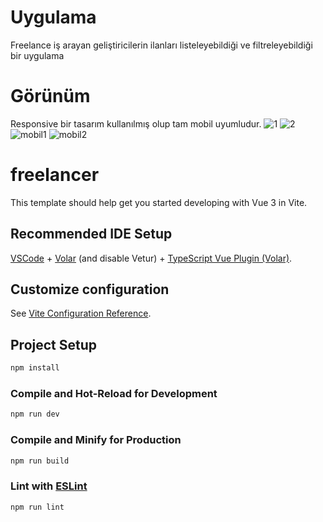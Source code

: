 # Uygulama
Freelance iş arayan geliştiricilerin ilanları listeleyebildiği ve filtreleyebildiği bir uygulama


# Görünüm
Responsive bir tasarım kullanılmış olup tam mobil  uyumludur.
![1](https://github.com/berkaymbaskaya/Freelancer/assets/110475301/c29b7eb8-b192-482f-99de-f5dbe4322ca0)
![2](https://github.com/berkaymbaskaya/Freelancer/assets/110475301/d941a911-428e-4f04-a884-9ca7e45b882b)
![mobil1](https://github.com/berkaymbaskaya/Freelancer/assets/110475301/3249a573-77e4-4ba1-b330-ac454e14f900)
![mobil2](https://github.com/berkaymbaskaya/Freelancer/assets/110475301/9ae630e7-453c-47a1-8a0c-fa5121eb67a3)


# freelancer

This template should help get you started developing with Vue 3 in Vite.

## Recommended IDE Setup

[VSCode](https://code.visualstudio.com/) + [Volar](https://marketplace.visualstudio.com/items?itemName=Vue.volar) (and disable Vetur) + [TypeScript Vue Plugin (Volar)](https://marketplace.visualstudio.com/items?itemName=Vue.vscode-typescript-vue-plugin).

## Customize configuration

See [Vite Configuration Reference](https://vitejs.dev/config/).

## Project Setup

```sh
npm install
```

### Compile and Hot-Reload for Development

```sh
npm run dev
```

### Compile and Minify for Production

```sh
npm run build
```

### Lint with [ESLint](https://eslint.org/)

```sh
npm run lint
```
